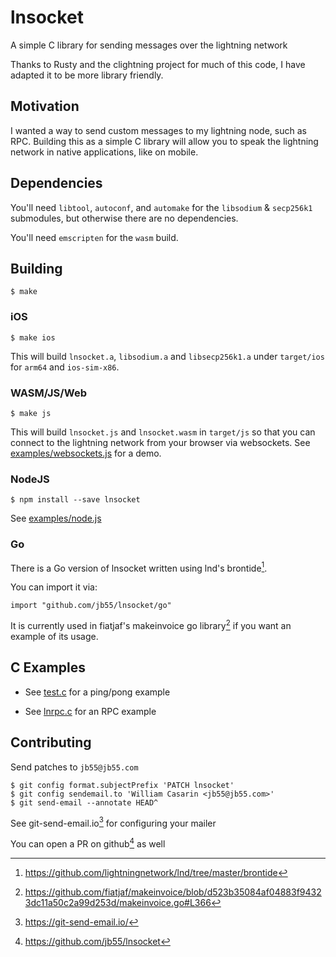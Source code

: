 
# lnsocket

A simple C library for sending messages over the lightning network

Thanks to Rusty and the clightning project for much of this code, I have
adapted it to be more library friendly.


## Motivation

I wanted a way to send custom messages to my lightning node, such as RPC.
Building this as a simple C library will allow you to speak the lightning
network in native applications, like on mobile.


## Dependencies

You'll need `libtool`, `autoconf`, and `automake` for the `libsodium` &
`secp256k1` submodules, but otherwise there are no dependencies.

You'll need `emscripten` for the `wasm` build.

## Building

    $ make

### iOS

    $ make ios

This will build `lnsocket.a`, `libsodium.a` and `libsecp256k1.a` under
`target/ios` for `arm64` and `ios-sim-x86`.


### WASM/JS/Web

    $ make js

This will build `lnsocket.js` and `lnsocket.wasm` in `target/js` so that you
can connect to the lightning network from your browser via websockets. See
[examples/websockets.js](examples/websockets.js) for a demo.

### NodeJS

    $ npm install --save lnsocket

See [examples/node.js](examples/node.js)

### Go

There is a Go version of lnsocket written using lnd's brontide[^3].

You can import it via:

    import "github.com/jb55/lnsocket/go"

It is currently used in fiatjaf's makeinvoice go library[^4] if you want an
example of its usage.

## C Examples

* See [test.c](test.c) for a ping/pong example

* See [lnrpc.c](lnrpc.c) for an RPC example

## Contributing

Send patches to `jb55@jb55.com`

    $ git config format.subjectPrefix 'PATCH lnsocket'
    $ git config sendemail.to 'William Casarin <jb55@jb55.com>'
    $ git send-email --annotate HEAD^

See git-send-email.io[^1] for configuring your mailer

You can open a PR on github[^2] as well

[^1]: https://git-send-email.io/
[^2]: https://github.com/jb55/lnsocket
[^3]: https://github.com/lightningnetwork/lnd/tree/master/brontide
[^4]: https://github.com/fiatjaf/makeinvoice/blob/d523b35084af04883f94323dc11a50c2a99d253d/makeinvoice.go#L366
